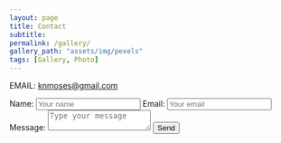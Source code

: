 ```yaml
---
layout: page
title: Contact
subtitle:
permalink: /gallery/
gallery_path: "assets/img/pexels"
tags: [Gallery, Photo]
---
```


EMAIL: knmoses@gmail.com

<body>
  <form name="input" method="POST" action="https://formspree.io/f/xleobgqn">
    Name: <input type="text" name="name" placeholder="Your name">
    Email: <input type="email" name="_replyto" placeholder="Your email">
    Message: <textarea name="message" placeholder="Type your message"></textarea>
    <input type="submit" value="Send">
    <input type="hidden" value="_subject" value="Enter your subject here" />
    <input type="hidden" value="_next" value="thanks.html" />
  </form>
</body>
